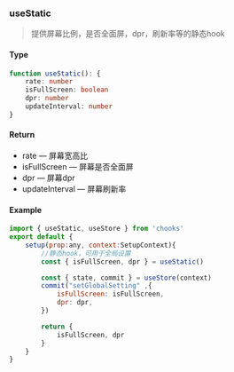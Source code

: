 ### useStatic

> 提供屏幕比例，是否全面屏，dpr，刷新率等的静态hook

#### Type
```ts
function useStatic(): {
    rate: number
    isFullScreen: boolean
    dpr: number
    updateInterval: number
}
```

#### Return
- rate &mdash; 屏幕宽高比
- isFullScreen &mdash; 屏幕是否全面屏
- dpr &mdash; 屏幕dpr
- updateInterval &mdash; 屏幕刷新率

#### Example
```js
import { useStatic, useStore } from 'chooks'
export default {
    setup(prop:any, context:SetupContext){
        //静态hook，可用于全局设置
        const { isFullScreen, dpr } = useStatic()

        const { state, commit } = useStore(context)
        commit("setGlobalSetting" ,{
            isFullScreen: isFullScreen,
            dpr: dpr,
        })

        return { 
            isFullScreen, dpr
        }
    }
}
```
